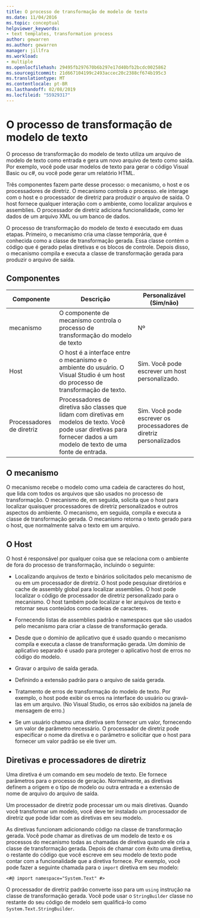 ```yaml
---
title: O processo de transformação de modelo de texto
ms.date: 11/04/2016
ms.topic: conceptual
helpviewer_keywords:
- text templates, transformation process
author: gewarren
ms.author: gewarren
manager: jillfra
ms.workload:
- multiple
ms.openlocfilehash: 29495fb297670b6b297e17d40bfb2bcdc0025862
ms.sourcegitcommit: 21d667104199c2493accec20c2388cf674b195c3
ms.translationtype: MT
ms.contentlocale: pt-BR
ms.lasthandoff: 02/08/2019
ms.locfileid: "55929317"
---
```

# <a name="the-text-template-transformation-process"></a>O processo de transformação de modelo de texto
O processo de transformação do modelo de texto utiliza um arquivo de modelo de texto como entrada e gera um novo arquivo de texto como saída. Por exemplo, você pode usar modelos de texto para gerar o código Visual Basic ou c#, ou você pode gerar um relatório HTML.

 Três componentes fazem parte desse processo: o mecanismo, o host e os processadores de diretriz. O mecanismo controla o processo. ele interage com o host e o processador de diretriz para produzir o arquivo de saída. O host fornece qualquer interação com o ambiente, como localizar arquivos e assemblies. O processador de diretriz adiciona funcionalidade, como ler dados de um arquivo XML ou um banco de dados.

 O processo de transformação do modelo de texto é executado em duas etapas. Primeiro, o mecanismo cria uma classe temporária, que é conhecida como a classe de transformação gerada. Essa classe contém o código que é gerado pelas diretivas e os blocos de controle. Depois disso, o mecanismo compila e executa a classe de transformação gerada para produzir o arquivo de saída.

## <a name="components"></a>Componentes

|Componente|Descrição|Personalizável (Sim/não)|
|-|-|-|
|mecanismo|O componente de mecanismo controla o processo de transformação do modelo de texto|Nº|
|Host|O host é a interface entre o mecanismo e o ambiente do usuário. O Visual Studio é um host do processo de transformação de texto.|Sim. Você pode escrever um host personalizado.|
|Processadores de diretriz|Processadores de diretiva são classes que lidam com diretivas em modelos de texto. Você pode usar diretivas para fornecer dados a um modelo de texto de uma fonte de entrada.|Sim. Você pode escrever os processadores de diretriz personalizados|

## <a name="the-engine"></a>O mecanismo
 O mecanismo recebe o modelo como uma cadeia de caracteres do host, que lida com todos os arquivos que são usados no processo de transformação. O mecanismo de, em seguida, solicita que o host para localizar quaisquer processadores de diretriz personalizados e outros aspectos do ambiente. O mecanismo, em seguida, compila e executa a classe de transformação gerada. O mecanismo retorna o texto gerado para o host, que normalmente salva o texto em um arquivo.

## <a name="the-host"></a>O Host
 O host é responsável por qualquer coisa que se relaciona com o ambiente de fora do processo de transformação, incluindo o seguinte:

-   Localizando arquivos de texto e binários solicitados pelo mecanismo de ou em um processador de diretriz. O host pode pesquisar diretórios e cache de assembly global para localizar assemblies. O host pode localizar o código de processador de diretriz personalizado para o mecanismo. O host também pode localizar e ler arquivos de texto e retornar seus conteúdos como cadeias de caracteres.

-   Fornecendo listas de assemblies padrão e namespaces que são usados pelo mecanismo para criar a classe de transformação gerada.

-   Desde que o domínio de aplicativo que é usado quando o mecanismo compila e executa a classe de transformação gerada. Um domínio de aplicativo separado é usado para proteger o aplicativo host de erros no código do modelo.

-   Gravar o arquivo de saída gerada.

-   Definindo a extensão padrão para o arquivo de saída gerada.

-   Tratamento de erros de transformação do modelo de texto. Por exemplo, o host pode exibir os erros na interface do usuário ou gravá-las em um arquivo. (No Visual Studio, os erros são exibidos na janela de mensagem de erro.)

-   Se um usuário chamou uma diretiva sem fornecer um valor, fornecendo um valor de parâmetro necessário. O processador de diretriz pode especificar o nome da diretiva e o parâmetro e solicitar que o host para fornecer um valor padrão se ele tiver um.

## <a name="directives-and-directive-processors"></a>Diretivas e processadores de diretriz
 Uma diretiva é um comando em seu modelo de texto. Ele fornece parâmetros para o processo de geração. Normalmente, as diretivas definem a origem e o tipo de modelo ou outra entrada e a extensão de nome de arquivo do arquivo de saída.

 Um processador de diretriz pode processar um ou mais diretivas. Quando você transformar um modelo, você deve ter instalado um processador de diretriz que pode lidar com as diretivas em seu modelo.

 As diretivas funcionam adicionando código na classe de transformação gerada. Você pode chamar as diretivas de um modelo de texto e os processos do mecanismo todas as chamadas de diretiva quando ele cria a classe de transformação gerada. Depois de chamar com êxito uma diretiva, o restante do código que você escreve em seu modelo de texto pode contar com a funcionalidade que a diretiva fornece. Por exemplo, você pode fazer a seguinte chamada para o `import` diretiva em seu modelo:

 `<#@ import namespace="System.Text" #>`

 O processador de diretriz padrão converte isso para um `using` instrução na classe de transformação gerada. Você pode usar o `StringBuilder` classe no restante do seu código de modelo sem qualificá-lo como `System.Text.StringBuilder`.